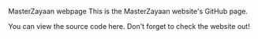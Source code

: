 MasterZayaan webpage
This is the MasterZayaan website's GitHub page.

You can view the source code here. Don't forget to check the website out!
